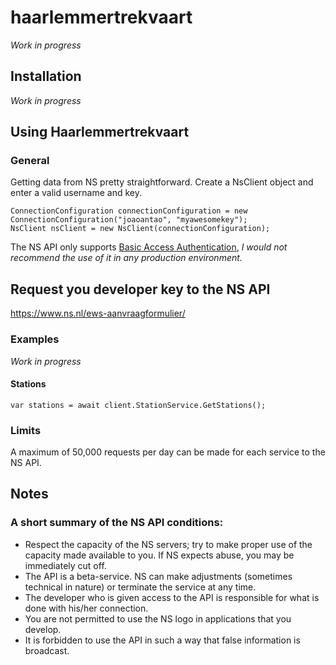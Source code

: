 # haarlemmertrekvaart

*Work in progress*

## Installation
*Work in progress*

## Using Haarlemmertrekvaart

### General
Getting data from NS pretty straightforward. Create a NsClient object and enter a valid username and key.

```chsarp
ConnectionConfiguration connectionConfiguration = new ConnectionConfiguration("joaoantao", "myawesomekey");
NsClient nsClient = new NsClient(connectionConfiguration);
```

The NS API only supports [Basic Access Authentication](https://en.wikipedia.org/wiki/Basic_access_authentication), *I would not recommend the use of it in any production environment.*

## Request you developer key to the NS API
https://www.ns.nl/ews-aanvraagformulier/

### Examples
*Work in progress*

#### Stations
```chsarp
var stations = await client.StationService.GetStations();
```

### Limits
A maximum of 50,000 requests per day can be made for each service to the NS API.

## Notes
### A short summary of the NS API conditions:

+ Respect the capacity of the NS servers; try to make proper use of the capacity made available to you. If NS expects abuse, you may be immediately cut off.
+ The API is a beta-service. NS can make adjustments (sometimes technical in nature) or terminate the service at any time.
+ The developer who is given access to the API is responsible for what is done with his/her connection.
+ You are not permitted to use the NS logo in applications that you develop.
+ It is forbidden to use the API in such a way that false information is broadcast.
